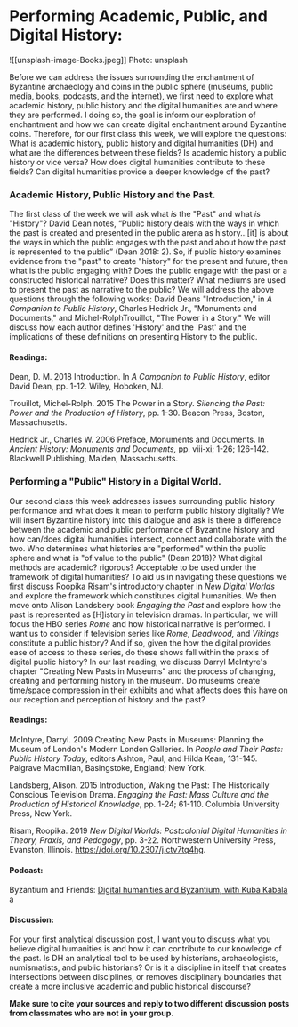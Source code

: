 # Performing Academic, Public, and Digital History: 

![[unsplash-image-Books.jpeg]]
Photo: unsplash

Before we can address the issues surrounding the enchantment of Byzantine archaeology and coins in the public sphere (museums, public media, books, podcasts, and the internet), we first need to explore what academic history, public history and the digital humanities are and where they are performed. I doing so, the goal is inform our exploration of enchantment and how we can create digital enchantment around Byzantine coins. Therefore, for our first class this week, we will explore the questions: What is academic history, public history and digital humanities (DH) and what are the differences between these fields? Is academic history a public history or vice versa? How does digital humanities contribute to these fields? Can digital humanities provide a deeper knowledge of the past? 

### **Academic History, Public History and the Past.** 

The first class of the week we will ask what *is* the "Past" and what *is* "History"? David Dean notes, “Public history deals with the ways in which the past is created and presented in the public arena as history...[it] is about the ways in which the public engages with the past and about how the past is represented to the public” (Dean 2018: 2). So, if public history examines evidence from the "past" to create "history" for the present and future, then what is the public engaging with? Does the public engage with the past or a constructed historical narrative? Does this matter? What mediums are used to present the past as narrative to the public? We will address the above questions through the following works: David Deans "Introduction," in _A Companion to Public History_, Charles Hedrick Jr., "Monuments and Documents," and Michel-RolphTrouillot, "The Power in a Story."  We will discuss how each author defines 'History' and the 'Past' and the implications of these definitions on presenting History to the public.

#### Readings:

Dean, D. M. 2018   Introduction. In _A Companion to Public History_, editor David Dean, pp. 1-12. Wiley, Hoboken, NJ. 

Trouillot, Michel-Rolph. 2015   The Power in a Story. _Silencing the Past: Power and the Production of History_, pp. 1-30. Beacon Press, Boston, Massachusetts.

Hedrick Jr., Charles W. 2006   Preface, Monuments and Documents. In *Ancient History: Monuments and Documents,* pp. viii-xi; 1-26; 126-142. Blackwell Publishing, Malden, Massachusetts.

### **Performing a "Public" History in a Digital World.** 

Our second class this week addresses issues surrounding public history performance and what does it mean to perform public history digitally?  We will insert Byzantine history into this dialogue and ask is there a difference between the academic and public performance of Byzantine history and how can/does digital humanities intersect, connect and collaborate with the two. Who determines what histories are "performed" within the public sphere and what is "of value to the public" (Dean 2018)?  What digital methods are academic? rigorous? Acceptable to be used under the framework of digital humanities? To aid us in navigating these questions we first discuss Roopika Risam's introductory chapter in *New Digital Worlds* and explore the framework which constitutes digital humanities. We then move onto Alison Landsbery book *Engaging the Past* and explore how the past is represented as [H]istory in television dramas. In particular, we will focus the HBO series *Rome* and how historical narrative is performed. I want us to consider if television series like *Rome*, *Deadwood,* and *Vikings* constitute a public history? And if so, given the how the digital provides ease of access to these series, do these shows fall within the praxis of digital public history? In our last reading, we discuss Darryl McIntyre's chapter "Creating New Pasts in Museums" and the process of changing, creating and performing history in the museum. Do museums create time/space compression in their exhibits and what affects does this have on our reception and perception of history and the past? 

#### Readings:

McIntyre, Darryl. 2009   Creating New Pasts in Museums: Planning the Museum of London's Modern London Galleries. In _People and Their Pasts: Public History Today_, editors Ashton, Paul, and Hilda Kean, 131-145. Palgrave Macmillan, Basingstoke, England; New York.

Landsberg, Alison. 2015   Introduction, Waking the Past: The Historically Conscious Television Drama. _Engaging the Past: Mass Culture and the Production of Historical Knowledge_, pp. 1-24; 61-110. Columbia University Press, New York.

Risam, Roopika. 2019   _New Digital Worlds: Postcolonial Digital Humanities in Theory, Praxis, and Pedagogy_, pp. 3-22. Northwestern University Press, Evanston, Illinois. https://doi.org/10.2307/j.ctv7tq4hg.  


#### Podcast:
Byzantium and Friends:  [Digital humanities and Byzantium, with Kuba Kabala](https://byzantiumandfriends.podbean.com/e/23-digital-humanities-and-byzantium-with-kuba-kabala/) a

#### Discussion:

For your first analytical discussion post, I want you to discuss what you believe digital humanities is and how it can contribute to our knowledge of the past. Is DH an analytical tool to be used by historians, archaeologists, numismatists, and public historians? Or is it a discipline in itself that creates intersections between disciplines, or removes disciplinary boundaries that create a more inclusive academic and public historical discourse? 

**Make sure to cite your sources and reply to two different discussion posts from classmates who are not in your group.** 